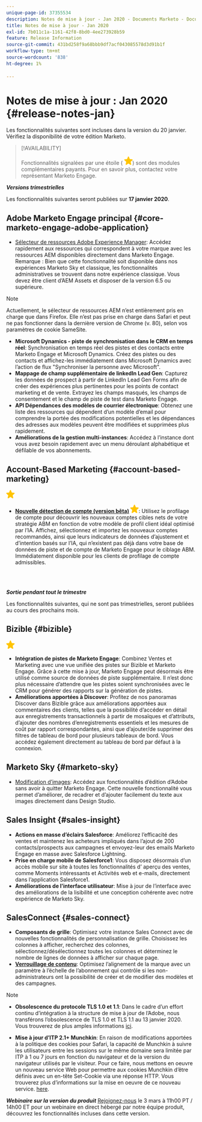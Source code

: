 ```yaml
---
unique-page-id: 37355534
description: Notes de mise à jour - Jan 2020 - Documents Marketo - Documentation du produit
title: Notes de mise à jour - Jan 2020
exl-id: 7b011c1a-1161-42f8-8bd0-4ee273928b59
feature: Release Information
source-git-commit: 431bd258f9a68bbb9df7acf043085578d3d91b1f
workflow-type: tm+mt
source-wordcount: '838'
ht-degree: 1%

---
```


# Notes de mise à jour : Jan 2020 {#release-notes-jan}

Les fonctionnalités suivantes sont incluses dans la version du 20 janvier. Vérifiez la disponibilité de votre édition Marketo.

>[!AVAILABILITY]
>
>Fonctionnalités signalées par une étoile ( ![(étoile)](assets/yellow-star.png)) sont des modules complémentaires payants. Pour en savoir plus, contactez votre représentant Marketo Engage.

**_Versions trimestrielles_**

Les fonctionnalités suivantes seront publiées sur **17 janvier 2020**.

## Adobe Marketo Engage principal {#core-marketo-engage-adobe-application}

* [Sélecteur de ressources Adobe Experience Manager](/help/marketo/product-docs/adobe-experience-cloud-integrations/importing-assets-with-adobe-experience-manager.md): Accédez rapidement aux ressources qui correspondent à votre marque avec les ressources AEM disponibles directement dans Marketo Engage. Remarque : Bien que cette fonctionnalité soit disponible dans nos expériences Marketo Sky et classique, les fonctionnalités administratives se trouvent dans notre expérience classique. Vous devez être client d’AEM Assets et disposer de la version 6.5 ou supérieure.

>[!NOTE]
>
>Actuellement, le sélecteur de ressources AEM n’est entièrement pris en charge que dans Firefox. Elle n’est pas prise en charge dans Safari et peut ne pas fonctionner dans la dernière version de Chrome (v. 80), selon vos paramètres de cookie SameSite.

* **Microsoft Dynamics - piste de synchronisation dans le CRM en temps réel**: Synchronisation en temps réel des pistes et des contacts entre Marketo Engage et Microsoft Dynamics. Créez des pistes ou des contacts et affichez-les immédiatement dans Microsoft Dynamics avec l’action de flux &quot;Synchroniser la personne avec Microsoft&quot;.
* **Mappage de champ supplémentaire de linkedIn Lead Gen**: Capturez les données de prospect à partir de LinkedIn Lead Gen Forms afin de créer des expériences plus pertinentes pour les points de contact marketing et de vente. Extrayez les champs masqués, les champs de consentement et le champ de piste de test dans Marketo Engage.
* **API Dépendances des modèles de courrier électronique**: Obtenez une liste des ressources qui dépendent d’un modèle d’email pour comprendre la portée des modifications potentielles et les dépendances des adresses aux modèles peuvent être modifiées et supprimées plus rapidement.
* **Améliorations de la gestion multi-instances**: Accédez à l’instance dont vous avez besoin rapidement avec un menu déroulant alphabétique et défilable de vos abonnements.

## Account-Based Marketing {#account-based-marketing}

![(étoile)](assets/yellow-star.png)

* **[Nouvelle détection de compte (version bêta)](https://docs.marketo.com/x/WQA6Ag) ![(étoile)](assets/yellow-star.png)**: Utilisez le profilage de compte pour découvrir les nouveaux comptes cibles nets de votre stratégie ABM en fonction de votre modèle de profil client idéal optimisé par l’IA. Affichez, sélectionnez et importez les nouveaux comptes recommandés, ainsi que leurs indicateurs de données d’ajustement et d’intention basés sur l’IA, qui n’existent pas déjà dans votre base de données de piste et de compte de Marketo Engage pour le ciblage ABM. Immédiatement disponible pour les clients de profilage de compte admissibles.

<br> 

**_Sortie pendant tout le trimestre_**

Les fonctionnalités suivantes, qui ne sont pas trimestrielles, seront publiées au cours des prochains mois.

## Bizible {#bizible}

![(étoile)](assets/yellow-star.png)

* **Intégration de pistes de Marketo Engage**: Combinez Ventes et Marketing avec une vue unifiée des pistes sur Bizible et Marketo Engage. Grâce à cette mise à jour, Marketo Engage peut désormais être utilisé comme source de données de piste supplémentaire. Il n’est donc plus nécessaire d’attendre que les pistes soient synchronisées avec le CRM pour générer des rapports sur la génération de pistes.
* **Améliorations apportées à Discover**: Profitez de nos panoramas Discover dans Bizible grâce aux améliorations apportées aux commentaires des clients, telles que la possibilité d’accéder en détail aux enregistrements transactionnels à partir de mosaïques et d’attributs, d’ajouter des nombres d’enregistrements essentiels et les mesures de coût par rapport correspondantes, ainsi que d’ajouter/de supprimer des filtres de tableau de bord pour plusieurs tableaux de bord. Vous accédez également directement au tableau de bord par défaut à la connexion.

## Marketo Sky {#marketo-sky}

* [Modification d’images](https://experienceleague.adobe.com/docs/marketo/sky/design-studio/marketo-image-editor.html?lang=en#design-studio): Accédez aux fonctionnalités d’édition d’Adobe sans avoir à quitter Marketo Engage. Cette nouvelle fonctionnalité vous permet d’améliorer, de recadrer et d’ajouter facilement du texte aux images directement dans Design Studio.

## Sales Insight {#sales-insight}

* **Actions en masse d’éclairs Salesforce**: Améliorez l’efficacité des ventes et maintenez les acheteurs impliqués dans l’ajout de 200 contacts/prospects aux campagnes et envoyez-leur des emails Marketo Engage en masse avec Salesforce Lightning.
* **Prise en charge mobile de Salesforce1**: Vous disposez désormais d’un accès mobile sur site à toutes les fonctionnalités d’ aperçu des ventes, comme Moments intéressants et Activités web et e-mails, directement dans l’application Salesforce1.
* **Améliorations de l’interface utilisateur**: Mise à jour de l’interface avec des améliorations de la lisibilité et une conception cohérente avec notre expérience de Marketo Sky.

## SalesConnect {#sales-connect}

* **Composants de grille**: Optimisez votre instance Sales Connect avec de nouvelles fonctionnalités de personnalisation de grille. Choisissez les colonnes à afficher, recherchez des colonnes, sélectionnez/désélectionnez toutes les colonnes et déterminez le nombre de lignes de données à afficher sur chaque page.
* **[Verrouillage de contenu](/help/marketo/product-docs/marketo-sales-connect/admin/content-lockdown.md)**: Optimisez l’alignement de la marque avec un paramètre à l’échelle de l’abonnement qui contrôle si les non-administrateurs ont la possibilité de créer et de modifier des modèles et des campagnes.

>[!NOTE]
>
>* **Obsolescence du protocole TLS 1.0 et 1.1**: Dans le cadre d’un effort continu d’intégration à la structure de mise à jour de l’Adobe, nous transférons l’obsolescence de TLS 1.0 et TLS 1.1 au 13 janvier 2020. Vous trouverez de plus amples informations [ici](https://nation.marketo.com/docs/DOC-7059-tls-10-11-deprecation-faq).
>
>* **Mise à jour d’ITP 2.1+ Munchkin**: En raison de modifications apportées à la politique des cookies pour Safari, la capacité de Munchkin à suivre les utilisateurs entre les sessions sur le même domaine sera limitée par ITP à 1 ou 7 jours en fonction du navigateur et de la version du navigateur utilisés par le visiteur. Pour ce faire, nous mettons en oeuvre un nouveau service Web pour permettre aux cookies Munchkin d’être définis avec un en-tête Set-Cookie via une réponse HTTP. Vous trouverez plus d’informations sur la mise en oeuvre de ce nouveau service. [here](https://nation.marketo.com/docs/DOC-7351).

**_Webinaire sur la version du produit_** [Rejoignez-nous](https://engage.marketo.com/Jan_Feb_20_Release_Webinar_Registration.html) le 3 mars à 11h00 PT / 14h00 ET pour un webinaire en direct hébergé par notre équipe produit, découvrez les fonctionnalités incluses dans cette version.
